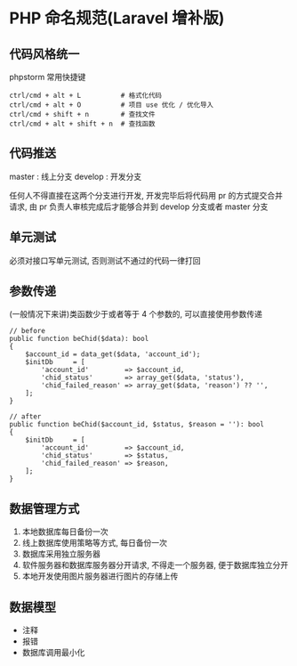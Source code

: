 # PHP 命名规范(Laravel 增补版)

## 代码风格统一

phpstorm 常用快捷键

```
ctrl/cmd + alt + L          # 格式化代码
ctrl/cmd + alt + O          # 项目 use 优化 / 优化导入
ctrl/cmd + shift + n        # 查找文件
ctrl/cmd + alt + shift + n  # 查找函数
```

## 代码推送

master : 线上分支 develop : 开发分支

任何人不得直接在这两个分支进行开发, 开发完毕后将代码用 pr
的方式提交合并请求, 由 pr 负责人审核完成后才能够合并到 develop 分支或者
master 分支

## 单元测试

必须对接口写单元测试, 否则测试不通过的代码一律打回

## 参数传递

(一般情况下来讲)类函数少于或者等于 4 个参数的, 可以直接使用参数传递

```
// before
public function beChid($data): bool
{
    $account_id = data_get($data, 'account_id');
    $initDb     = [
        'account_id'         => $account_id,
        'chid_status'        => array_get($data, 'status'),
        'chid_failed_reason' => array_get($data, 'reason') ?? '',
    ];
}

// after
public function beChid($account_id, $status, $reason = ''): bool
{
    $initDb     = [
        'account_id'         => $account_id,
        'chid_status'        => $status,
        'chid_failed_reason' => $reason,
    ];
}
```

## 数据管理方式

1. 本地数据库每日备份一次
1. 线上数据库使用策略等方式, 每日备份一次
1. 数据库采用独立服务器
1. 软件服务器和数据库服务器分开请求, 不得走一个服务器,
   便于数据库独立分开
1. 本地开发使用图片服务器进行图片的存储上传

## 数据模型

-   注释
-   报错
-   数据库调用最小化
